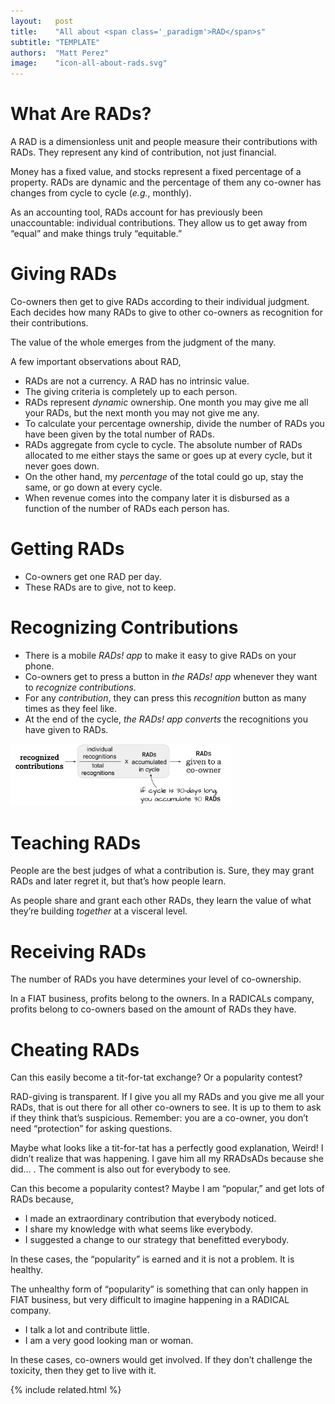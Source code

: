 ```yaml
---
layout:   post
title:    "All about <span class='_paradigm'>RAD</span>s"
subtitle: "TEMPLATE"
authors:  "Matt Perez"
image:    "icon-all-about-rads.svg"
---
```


<div style="display:none;">
 <p>A RAD is a dimensionless unit that measure contribution. Any kind, not just financial.</p>
</div>

<h1>What Are <span class='_paradigm'>RAD</span>s?</h1>
 <p>A RAD is a dimensionless unit and people measure their contributions with <span class='_paradigm'>RAD</span>s. They represent any kind of contribution, not just financial.</p>
 <p>Money has a fixed value, and stocks represent a fixed percentage of a property. <span class='_paradigm'>RAD</span>s are dynamic and the percentage of them any co-owner has changes from cycle to cycle (<em>e.g.</em>, monthly).</p>
 <p>As an accounting tool, <span class='_paradigm'>RAD</span>s account for has previously been unaccountable: individual contributions. They allow us to get away from &ldquo;equal&rdquo; and make things truly &ldquo;equitable.&rdquo;</p>

<h1>Giving <span class='_paradigm'>RAD</span>s</h1>
 <p>Co-owners then get to give <span class='_paradigm'>RAD</span>s according to their individual judgment. Each decides how many <span class='_paradigm'>RAD</span>s to give to other co-owners as recognition for their contributions.</p>
 <p>The value of the whole emerges from the judgment of the many.</p>
 <p>A few important observations about <span class='_paradigm'>RAD</span>,</p>
 <ul>
  <li><span class='_paradigm'>RAD</span>s are not a currency. A RAD has no intrinsic value.</li>
  <li>The giving criteria is completely up to each person.</li>
  <li><span class='_paradigm'>RAD</span>s represent <em>dynamic</em> ownership. One month you may give me all your <span class='_paradigm'>RAD</span>s, but the next month you may not give me any.</li>
  <li>To calculate your percentage ownership, divide the number of <span class='_paradigm'>RAD</span>s you have been given by the total number of <span class='_paradigm'>RAD</span>s.</li>
  <li><span class='_paradigm'>RAD</span>s aggregate from cycle to cycle. The absolute number of <span class='_paradigm'>RAD</span>s allocated to me either stays the same or goes up at every cycle, but it never goes down.</li>
  <li>On the other hand, my <em>percentage</em> of the total could go up, stay the same, or go down at every cycle.</li>
  <li>When revenue comes into the company later it is disbursed as a function of the number of <span class='_paradigm'>RAD</span>s each person has.</li>
 </ul>

<h1>Getting <span class='_paradigm'>RAD</span>s</h1>
 <ul>
  <li>Co-owners get one RAD per day.</li>
  <li>These <span class='_paradigm'>RAD</span>s are to give, not to keep.</li>
 </ul>

<h1>Recognizing Contributions</h1>
 <ul>
  <li>There is a mobile <em>RADs! app</em> to make it easy to give <span class='_paradigm'>RAD</span>s on your phone.</li>
  <li>Co-owners get to press a button in <em>the RADs! app</em> whenever they want to <em>recognize contributions.</em></li>
  <li>For any <em>contribution</em>, they can press this <em>recognition</em> button as many times as they feel like.</li>
  <li>At the end of the cycle, <em>the RADs! app converts</em> the recognitions you have given to <span class='_paradigm'>RAD</span>s.</li>
 </ul>
 <div class="_center">
  <img
   src="/assets/img/pic-recognitions-to-rads-equation.svg"
   width="70%"
   alt="">
 </div>

<h1>Teaching <span class='_paradigm'>RAD</span>s</h1>
 <p>People are the best judges of what a contribution is. Sure, they may grant <span class='_paradigm'>RAD</span>s and later regret it, but that&rsquo;s how people learn.</p>
 <p>As people share and grant each other <span class='_paradigm'>RAD</span>s, they learn the value of what they&rsquo;re building <em>together</em> at a visceral level.</p>

<h1>Receiving <span class='_paradigm'>RAD</span>s</h1>
 <p>The number of <span class='_paradigm'>RAD</span>s you have determines your level of co-ownership.</p>
 <p>In a FIAT business, profits belong to the owners. In a <span class='_paradigm'>RADICAL</span>s company, profits belong to co-owners based on the amount of <span class='_paradigm'>RAD</span>s they have. </p>

<h1>Cheating <span class='_paradigm'>RAD</span>s</h1>
 <p>Can this easily become a tit-for-tat exchange? Or a popularity contest?</p>
 <p>RAD-giving is transparent. If I give you all my <span class='_paradigm'>RAD</span>s and you give me all your <span class='_paradigm'>RAD</span>s, that is out there for all other co-owners to see. It is up to them to ask if they think that&rsquo;s suspicious. Remember: you are a co-owner, you don&rsquo;t need &ldquo;protection&rdquo; for asking questions.</p>
 <p>Maybe what looks like a tit-for-tat has a perfectly good explanation, <span class="_paradigm">Weird! I didn&rsquo;t realize that was happening. I gave him all my R<span class='_paradigm'>RAD</span>sADs because she did&hellip; .</span> The comment is also out for everybody to see.</p>
 <p>Can this become a popularity contest? Maybe I am &ldquo;popular,&rdquo; and get lots of <span class='_paradigm'>RAD</span>s because,</p>
 <ul>
  <li>I made an extraordinary contribution that everybody noticed.</li>
  <li>I share my knowledge with what seems like everybody.</li>
  <li>I suggested a change to our strategy that benefitted everybody.</li>
 </ul>
 <p>In these cases, the &ldquo;popularity&rdquo; is earned and it is not a problem. It is healthy.</p>
 <p>The unhealthy form of &ldquo;popularity&rdquo; is something that can only happen in <span class='_paradigm'>FIAT</span> business, but very difficult to imagine happening in a <span class='_paradigm'>RADICAL</span> company.</p>
  <ul>
   <li>I talk a lot and contribute little.</li>
   <li>I am a very good looking man or woman.</li>
  </ul>
 <p>In these cases, co-owners would get involved. If they don&rsquo;t challenge the toxicity, then they get to live with it.</p>

{% include related.html %}